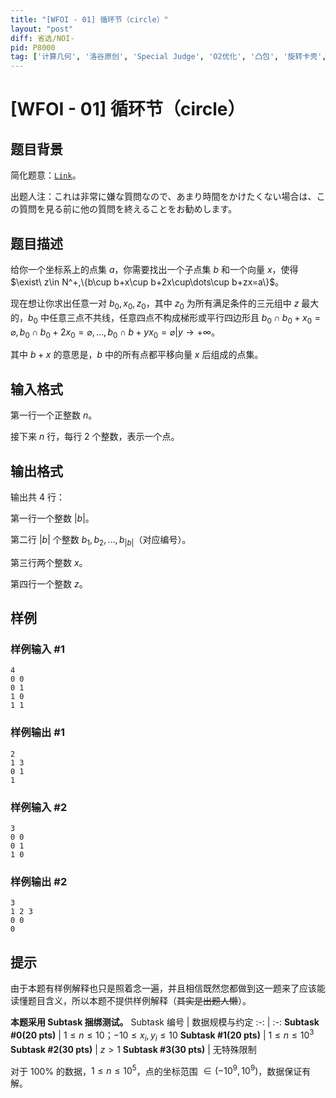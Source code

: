 ```yaml
---
title: "[WFOI - 01] 循环节（circle）"
layout: "post"
diff: 省选/NOI-
pid: P8000
tag: ['计算几何', '洛谷原创', 'Special Judge', 'O2优化', '凸包', '旋转卡壳', '洛谷月赛']
---
```

# [WFOI - 01] 循环节（circle）
## 题目背景

简化题意：[$\texttt{Link}$](https://www.luogu.com.cn/paste/v7gqdh44)。

出题人注：これは非常に嫌な質問なので、あまり時間をかけたくない場合は、この質問を見る前に他の質問を終えることをお勧めします。
## 题目描述

给你一个坐标系上的点集 $a$，你需要找出一个子点集 $b$ 和一个向量 $x$，使得 $\exist\ z\in N^+,\{b\cup b+x\cup b+2x\cup\dots\cup b+zx=a\}$。

现在想让你求出任意一对 $b_0,x_0,z_0$，其中 $z_0$ 为所有满足条件的三元组中 $z$ 最大的，$b_0$ 中任意三点不共线，任意四点不构成梯形或平行四边形且 $b_0\cap b_0+x_0=\varnothing,b_0\cap b_0+2x_0=\varnothing,\dots,b_0\cap b+yx_0=\varnothing|{y\to+\infty}$。

其中 $b+x$ 的意思是，$b$ 中的所有点都平移向量 $x$ 后组成的点集。
## 输入格式

第一行一个正整数 $n$。

接下来 $n$ 行，每行 $2$ 个整数，表示一个点。
## 输出格式

输出共 $4$ 行：

第一行一个整数 $|b|$。

第二行 $|b|$ 个整数 $b_1,b_2,\dots,b_{|b|}$（对应编号）。

第三行两个整数 $x$。

第四行一个整数 $z$。
## 样例

### 样例输入 #1
```
4
0 0
0 1
1 0
1 1
```
### 样例输出 #1
```
2
1 3
0 1
1
```
### 样例输入 #2
```
3
0 0
0 1
1 0
```
### 样例输出 #2
```
3
1 2 3
0 0
0
```
## 提示

由于本题有样例解释也只是照着念一遍，并且相信既然您都做到这一题来了应该能读懂题目含义，所以本题不提供样例解释（~~其实是出题人懒~~）。

**本题采用 Subtask 捆绑测试。**
Subtask 编号 | 数据规模与约定
:-: | :-:
**Subtask #0($\text{20 pts}$)** | $1\le n\le10$；$-10\le x_i,y_i \le 10$
**Subtask #1($\text{20 pts}$)** | $1\le n\le10^3$
**Subtask #2($\text{30 pts}$)** | $z>1$
**Subtask #3($\text{30 pts}$)** | 无特殊限制

对于 $100\%$ 的数据，$1\le n\le10^5$，点的坐标范围 $\in\left(-10^9,10^9\right)$，数据保证有解。
